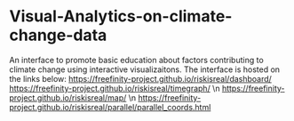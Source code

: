 # Visual-Analytics-on-climate-change-data
An interface to promote basic education about factors contributing to climate change using interactive visualizaitons. The interface is hosted on the links below:
https://freefinity-project.github.io/riskisreal/dashboard/
https://freefinity-project.github.io/riskisreal/timegraph/ \n
https://freefinity-project.github.io/riskisreal/map/ \n
https://freefinity-project.github.io/riskisreal/parallel/parallel_coords.html
